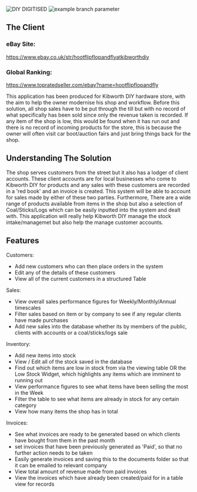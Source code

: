  ![DIY DIGITISED](https://user-images.githubusercontent.com/70120980/131112660-ffe02c6d-5540-4825-8175-af3d871e76e3.png)
 ![example branch parameter](https://github.com/github/docs/actions/workflows/main.yml/badge.svg?branch=Main)
 

## The Client

### eBay Site:
https://www.ebay.co.uk/str/hootflipflopandflyatkibworthdiy

### Global Ranking:
https://www.topratedseller.com/ebay?name=hootflipflopandfly

This application has been produced for Kibworth DIY hardware store, with the aim to help the owner modernise his shop and workflow. Before this solution, all shop sales have to be put through the till but with no record of what specifically has been sold since only the revenue taken is recorded. If any item of the shop is low, this would be found when it has run out and there is no record of incoming products for the store, this is because the owner will often visit car boot/auction fairs and just bring things back for the shop.

## Understanding The Solution
The shop serves customers from the street but it also has a lodger of client accounts. These client accounts are for local businesses who come to Kibworth DIY for products and any sales with these customers are recorded in a 'red book' and an invoice is created. This system will be able to account for sales made by either of these two parties. Furthermore, There are a wide range of products available from items in the shop but also a selection of Coal/Sticks/Logs which can be easily inputted into the system and dealt with. This application will really help Kibworth DIY manage the stock intake/managemet but also help the manage customer accounts.

## Features

Customers:
 - Add new customers who can then place orders in the system
 - Edit any of the details of these customers
 - View all of the current customers in a structured Table

Sales:
 - View overall sales performance figures for Weekly/Monthly/Annual timescales
 - Filter sales based on item or by company to see if any regular clients have made purchases
 - Add new sales into the database whether its by members of the public, clients with accounts or a coal/sticks/logs sale

Inventory:
 - Add new items into stock 
 - View / Edit all of the stock saved in the database
 - Find out which items are low in stock from via the viewing table OR the Low Stock Widget, which highlights any items which are imminent to running out
 - View performance figures to see what items have been selling the most in the Week 
 - Filter the table to see what items are already in stock for any certain category 
 - View how many items the shop has in total

 Invoices:
  - See what invoices are ready to be generated based on which clients have bought from them in the past month
  - set invoices that have been previously generated as 'Paid', so that no further action needs to be taken
  - Easily generate invoices and saving this to the documents folder so that it can be emailed to relevant company
  - View total amount of revenue made from paid invoices 
  - View the invoices which have already been created/paid for in a table view for records


